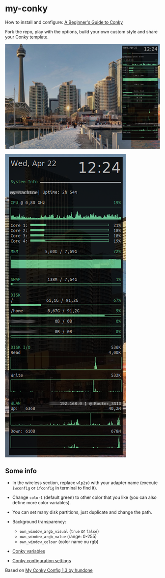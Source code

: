 # my-conky

How to install and configure: [A Beginner's Guide to Conky](https://www.lifewire.com/beginners-guide-to-conky-4043352)

Fork the repo, play with the options, build your own custom style and share your Conky template.

![Image 1](https://github.com/zackstone/my-conky/blob/master/Screenshot1.png?raw=true)

![Image 2](https://github.com/zackstone/my-conky/blob/master/Screenshot2.png?raw=true)

## Some info

- In the wireless section, replace `wlp2s0` with your adapter name (execute `iwconfig` or `ifconfig` in terminal to find it).
- Change `color1` (default green) to other color that you like (you can also define more color variables).
- You can set many disk partitions, just duplicate and change the path.
- Background transparency: 
  - `own_window_argb_visual` (`true` or `false`)
  - `own_window_argb_value` (range: 0-255)
  - `own_window_colour` (color name ou rgb)
  
- [Conky variables](http://conky.sourceforge.net/variables.html)
- [Conky configuration settings](http://conky.sourceforge.net/config_settings.html)

Based on [My Conky Config 1.3 by hundone](https://www.deviantart.com/hundone/art/My-Conky-Config-1-3-60095106)
